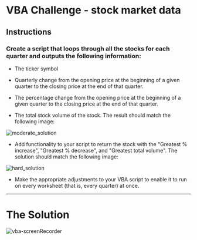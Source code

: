# VBA Challenge - stock market data

## Instructions

### Create a script that loops through all the stocks for each quarter and outputs the following information:

* The ticker symbol

* Quarterly change from the opening price at the beginning of a given quarter to the closing price at the end of that quarter.

* The percentage change from the opening price at the beginning of a given quarter to the closing price at the end of that quarter.

* The total stock volume of the stock. The result should match the following image:

![moderate_solution](https://github.com/user-attachments/assets/6c909b64-df0b-4fb2-b22b-010a36270572)

* Add functionality to your script to return the stock with the "Greatest % increase", "Greatest % decrease", and "Greatest total volume". The solution should match the following image:

![hard_solution](https://github.com/user-attachments/assets/e216cf68-4a6b-4c5a-a495-5b8fcbc43ba3)

* Make the appropriate adjustments to your VBA script to enable it to run on every worksheet (that is, every quarter) at once.

---------------------------------------------------------------------------------------------------------------------------
# The Solution

![vba-screenRecorder](https://github.com/user-attachments/assets/1b4d5a23-b7e4-4197-911d-daabbd33ae6b)
